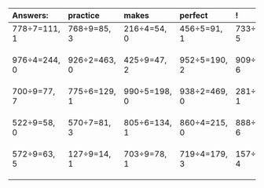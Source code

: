 | Answers: | practice | makes | perfect | ! |
| :--- | :--- | :--- | :--- | :--- |
| 778÷7=111, 1 | 768÷9=85, 3 | 216÷4=54, 0 | 456÷5=91, 1 | 733÷8=91, 5 | 
|   |   |   |   |   | 
|   |   |   |   |   | 
|   |   |   |   |   | 
| 976÷4=244, 0 | 926÷2=463, 0 | 425÷9=47, 2 | 952÷5=190, 2 | 909÷7=129, 6 | 
|   |   |   |   |   | 
|   |   |   |   |   | 
|   |   |   |   |   | 
| 700÷9=77, 7 | 775÷6=129, 1 | 990÷5=198, 0 | 938÷2=469, 0 | 281÷5=56, 1 | 
|   |   |   |   |   | 
|   |   |   |   |   | 
|   |   |   |   |   | 
| 522÷9=58, 0 | 570÷7=81, 3 | 805÷6=134, 1 | 860÷4=215, 0 | 888÷9=98, 6 | 
|   |   |   |   |   | 
|   |   |   |   |   | 
|   |   |   |   |   | 
| 572÷9=63, 5 | 127÷9=14, 1 | 703÷9=78, 1 | 719÷4=179, 3 | 157÷9=17, 4 | 
|   |   |   |   |   | 
|   |   |   |   |   | 
|   |   |   |   |   | 
